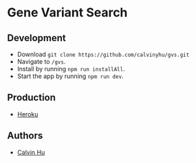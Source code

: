 # Gene Variant Search

## Development

- Download `git clone https://github.com/calvinyhu/gvs.git`
- Navigate to `/gvs`.
- Install by running `npm run installAll`.
- Start the app by running `npm run dev`.

## Production

- [Heroku](https://gene-vs.herokuapp.com)

## Authors

- [Calvin Hu](https://github.com/calvinyhu)
